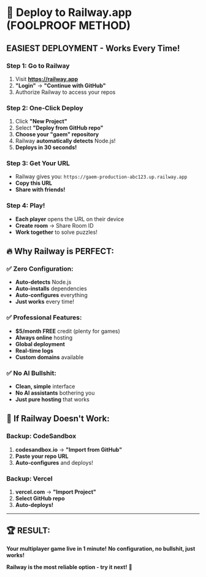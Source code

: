 # 🚀 Deploy to Railway.app (FOOLPROOF METHOD)

## **EASIEST DEPLOYMENT** - Works Every Time!

### Step 1: Go to Railway
1. Visit **https://railway.app**
2. **"Login"** → **"Continue with GitHub"**
3. Authorize Railway to access your repos

### Step 2: One-Click Deploy
1. Click **"New Project"**
2. Select **"Deploy from GitHub repo"**
3. **Choose your "gaem" repository**
4. Railway **automatically detects** Node.js!
5. **Deploys in 30 seconds!**

### Step 3: Get Your URL
- Railway gives you: `https://gaem-production-abc123.up.railway.app`
- **Copy this URL**
- **Share with friends!**

### Step 4: Play!
- **Each player** opens the URL on their device
- **Create room** → Share Room ID
- **Work together** to solve puzzles!

## 🔥 **Why Railway is PERFECT:**

### ✅ **Zero Configuration:**
- **Auto-detects** Node.js
- **Auto-installs** dependencies
- **Auto-configures** everything
- **Just works** every time!

### ✅ **Professional Features:**
- **$5/month FREE** credit (plenty for games)
- **Always online** hosting
- **Global deployment**
- **Real-time logs**
- **Custom domains** available

### ✅ **No AI Bullshit:**
- **Clean, simple** interface
- **No AI assistants** bothering you
- **Just pure hosting** that works

## 🎯 **If Railway Doesn't Work:**

### **Backup: CodeSandbox**
1. **codesandbox.io** → **"Import from GitHub"**
2. **Paste your repo URL**
3. **Auto-configures** and deploys!

### **Backup: Vercel**
1. **vercel.com** → **"Import Project"**
2. **Select GitHub repo**
3. **Auto-deploys!**

---

## 🏆 **RESULT:**
**Your multiplayer game live in 1 minute!**
**No configuration, no bullshit, just works!**

**Railway is the most reliable option - try it next!** 🚀
